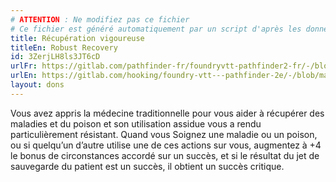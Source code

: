 ```yaml
---
# ATTENTION : Ne modifiez pas ce fichier
# Ce fichier est généré automatiquement par un script d'après les données du module Foundry VTT officiel et de sa traduction
title: Récupération vigoureuse
titleEn: Robust Recovery
id: 3ZerjLH8ls3JT6cD
urlFr: https://gitlab.com/pathfinder-fr/foundryvtt-pathfinder2-fr/-/blob/master/data/feats/3ZerjLH8ls3JT6cD.htm
urlEn: https://gitlab.com/hooking/foundry-vtt---pathfinder-2e/-/blob/master/packs/data/feats.db/robust-recovery.json
layout: dons
---
```

Vous avez appris la médecine traditionnelle pour vous aider à récupérer des maladies et du poison et son utilisation assidue vous a rendu particulièrement résistant. Quand vous Soignez une maladie ou un poison, ou si quelqu’un d’autre utilise une de ces actions sur vous, augmentez à +4 le bonus de circonstances accordé sur un succès, et si le résultat du jet de sauvegarde du patient est un succès, il obtient un succès critique.
